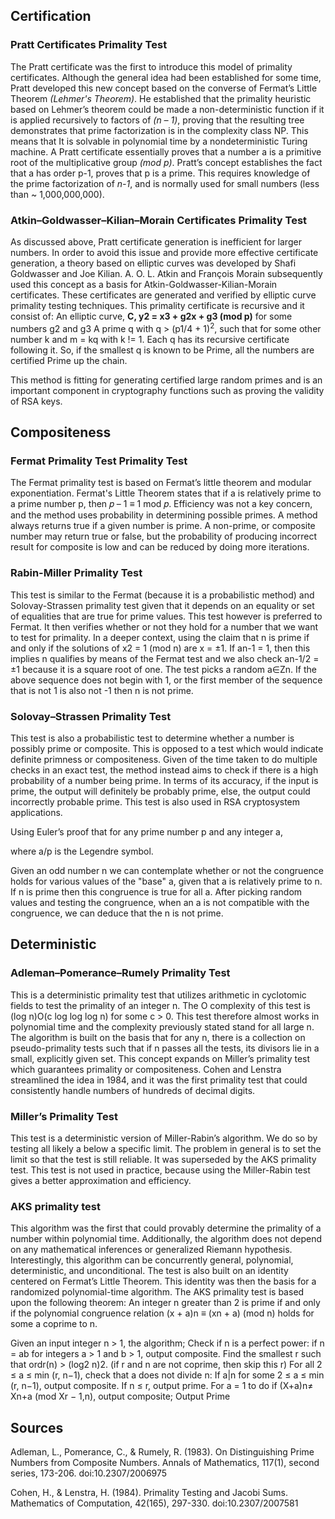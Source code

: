 ## Certification
### Pratt Certificates Primality Test
The Pratt certificate was the first to introduce this model of primality certificates. Although the general idea had been established for some time, Pratt developed this new concept based on the converse of Fermat’s Little Theorem *(Lehmer's Theorem)*. He established that the primality heuristic based on Lehmer’s theorem could be made a non-deterministic function if it is applied recursively to factors of *(n – 1)*, proving that the resulting tree demonstrates that prime factorization is in the complexity class NP. This means that It is solvable in polynomial time by a nondeterministic Turing machine. A Pratt certificate essentially proves that a number a is a primitive root of the multiplicative group *(mod p)*. Pratt’s concept establishes the fact that a has order p-1, proves that p is a prime. This requires knowledge of the prime factorization of *n-1*, and is normally used for small numbers (less than ~ 1,000,000,000).

### Atkin–Goldwasser–Kilian–Morain Certificates Primality Test
As discussed above, Pratt certificate generation is inefficient for larger numbers. In order to avoid this issue and provide more effective certificate generation, a theory based on elliptic curves was developed by Shafi Goldwasser and Joe Kilian. A. O. L. Atkin and François Morain subsequently used this concept as a basis for Atkin-Goldwasser-Kilian-Morain certificates. These certificates are generated and verified by elliptic curve primality testing techniques. This primality certificate is recursive and it consist of:
	An elliptic curve, **C, y2 = x3 + g2x + g3 (mod p)** for some numbers g2 and g3
	A prime q with q > (p1/4 + 1)<sup>2</sup>, such that for some other number k and m = kq with k != 1.
	Each q has its recursive certificate following it. So, if the smallest q is known to be Prime, all the numbers are certified Prime up the chain.

This method is fitting for generating certified large random primes and is an important component in cryptography functions such as proving the validity of RSA keys.

## Compositeness
### Fermat Primality Test Primality Test
The Fermat primality test is based on Fermat’s little theorem and modular exponentiation. Fermat's Little Theorem states that if a is relatively prime to a prime number p, then
 𝑝 – 1 ≡ 1 mod 𝑝. Efficiency was not a key concern, and the method uses probability in determining possible primes. A method always returns true if a given number is prime. A non-prime, or composite number may return true or false, but the probability of producing incorrect result for composite is low and can be reduced by doing more iterations.

### Rabin-Miller Primality Test
This test is similar to the Fermat (because it is a probabilistic method) and Solovay-Strassen primality test given that it depends on an equality or set of equalities that are true for prime values. This test however is preferred to Fermat. It then verifies whether or not they hold for a number that we want to test for primality. In a deeper context, using the claim that n is prime if and only if the solutions of x2 = 1 (mod n) are x = ±1.
If an-1 = 1, then this implies n qualifies by means of the Fermat test and we also check an-1/2 = ±1 because it is a square root of one. The test picks a random a∈Zn. If the above sequence does not begin with 1, or the first member of the sequence that is not 1 is also not -1 then n is not prime.

### Solovay–Strassen Primality Test
This test is also a probabilistic test to determine whether a number is possibly prime or composite. This is opposed to a test which would indicate definite primness or compositeness. Given of the time taken to do multiple checks in an exact test, the method instead aims to check if there is a high probability of a number being prime. In terms of its accuracy, if the input is prime, the output will definitely be probably prime, else, the output could incorrectly probable prime. This test is also used in RSA cryptosystem applications.

Using Euler’s proof that for any prime number p and any integer a, 

  where a/p is the Legendre symbol.

Given an odd number n we can contemplate whether or not the congruence
  holds for various values of the "base" a, given that a is relatively prime to n. If n is prime then this congruence is true for all a. After picking random values and testing the congruence, when an a is not compatible with the congruence, we can deduce that the n is not prime.


## Deterministic
### Adleman–Pomerance–Rumely Primality Test
This is a deterministic primality test that utilizes arithmetic in cyclotomic fields to test the primality of an integer n. The O complexity of this test is (log n)O(c log log log n) for some c > 0. This test therefore almost works in polynomial time and the complexity previously stated stand for all large n. The algorithm is built on the basis that for any n, there is a collection on pseudo-primality tests such that if n passes all the tests, its divisors lie in a small, explicitly given set. 
This concept expands on Miller’s primality test which guarantees primality or compositeness. Cohen and Lenstra streamlined the idea in 1984, and it was the first primality test that could consistently handle numbers of hundreds of decimal digits.

### Miller’s Primality Test
This test is a deterministic version of Miller-Rabin’s algorithm. We do so by testing all likely a below a specific limit. The problem in general is to set the limit so that the test is still reliable. It was superseded by the AKS primality test. This test is not used in practice, because using the Miller-Rabin test gives a better approximation and efficiency.


### AKS primality test
This algorithm was the first that could provably determine the primality of a number within polynomial time. Additionally, the algorithm does not depend on any mathematical inferences or generalized Riemann hypothesis. Interestingly, this algorithm can be concurrently general, polynomial, deterministic, and unconditional. The test is also built on an identity centered on Fermat’s Little Theorem. This identity was then the basis for a randomized polynomial-time algorithm. 
The AKS primality test is based upon the following theorem: An integer n greater than 2 is prime if and only if the polynomial congruence relation
(x + a)n ≡ (xn + a) (mod n) holds for some a coprime to n.

Given an input integer n > 1, the algorithm;
	Check if n is a perfect power: if n = ab for integers a > 1 and b > 1, output composite.
	Find the smallest r such that ordr(n) > (log2 n)2. (if r and n are not coprime, then skip this r)
	For all 2 ≤ a ≤ min (r, n−1), check that a does not divide n: If a|n for some 2 ≤ a ≤ min (r, n−1), output composite.
	If n ≤ r, output prime.
	For a = 1 to   do if (X+a)n≠ Xn+a (mod Xr − 1,n), output composite;
	Output Prime


## Sources
Adleman, L., Pomerance, C., & Rumely, R. (1983). On Distinguishing Prime Numbers from Composite Numbers. Annals of Mathematics, 117(1), second series, 173-206. doi:10.2307/2006975

Cohen, H., & Lenstra, H. (1984). Primality Testing and Jacobi Sums. Mathematics of Computation, 42(165), 297-330. doi:10.2307/2007581
